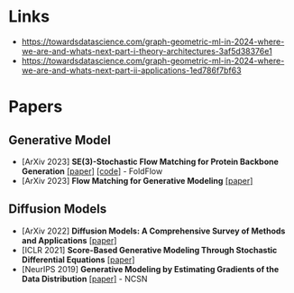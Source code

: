 # Links
- https://towardsdatascience.com/graph-geometric-ml-in-2024-where-we-are-and-whats-next-part-i-theory-architectures-3af5d38376e1
- https://towardsdatascience.com/graph-geometric-ml-in-2024-where-we-are-and-whats-next-part-ii-applications-1ed786f7bf63

# Papers
## Generative Model
- [ArXiv 2023] **SE(3)-Stochastic Flow Matching for Protein Backbone Generation** [[paper]](https://arxiv.org/pdf/2310.02391.pdf) [[code]](https://github.com/DreamFold/FoldFlow) - FoldFlow
- [ArXiv 2023] **Flow Matching for Generative Modeling** [[paper]](https://arxiv.org/pdf/2210.02747.pdf)

## Diffusion Models
- [ArXiv 2022] **Diffusion Models: A Comprehensive Survey of Methods and Applications** [[paper]](https://arxiv.org/pdf/2209.00796.pdf)
- [ICLR 2021] **Score-Based Generative Modeling Through Stochastic Differential Equations** [[paper]](https://arxiv.org/pdf/2011.13456.pdf)
- [NeurIPS 2019] **Generative Modeling by Estimating Gradients of the Data Distribution** [[paper]](https://arxiv.org/pdf/1907.05600.pdf) - NCSN
